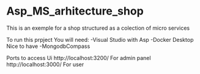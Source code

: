 # Asp_MS_arhitecture_shop

This is an exemple for a shop structured as a colection of micro services

To run this prpject You will need:
  -Visual Studio with Asp
  -Docker Desktop
Nice to have
  -MongodbCompass

Ports to access Ui
  http://localhost:3200/ 
  For admin panel
  http://localhost:3000/
  For user
